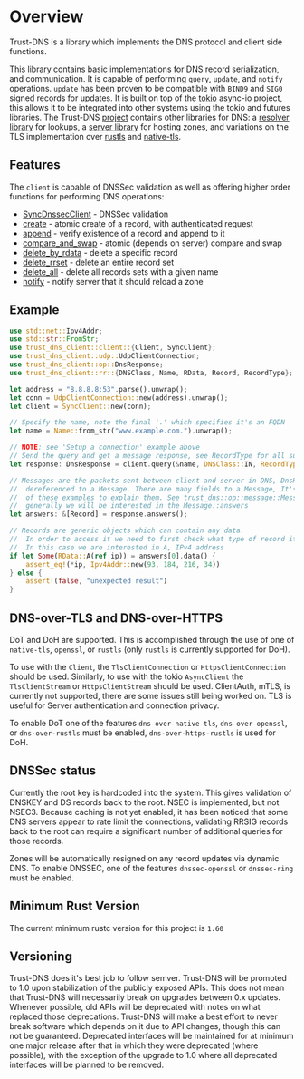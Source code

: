 # Overview

Trust-DNS is a library which implements the DNS protocol and client side functions.

This library contains basic implementations for DNS record serialization, and communication. It is capable of performing `query`, `update`, and `notify` operations. `update` has been proven to be compatible with `BIND9` and `SIG0` signed records for updates. It is built on top of the [tokio](https://tokio.rs) async-io project, this allows it to be integrated into other systems using the tokio and futures libraries. The Trust-DNS [project](https://github.com/bluejekyll/trust-dns) contains other libraries for DNS: a [resolver library](https://crates.io/crates/trust-dns-resolver) for lookups, a [server library](https://crates.io/crates/trust-dns) for hosting zones, and variations on the TLS implementation over [rustls](https://crates.io/crates/trust-dns-rustls) and [native-tls](https://crates.io/crates/trust-dns-native-tls).

## Features

The `client` is capable of DNSSec validation as well as offering higher order functions for performing DNS operations:

- [SyncDnssecClient](https://docs.rs/trust-dns-client/latest/trust_dns_client/client/struct.SyncDnssecClient.html) - DNSSec validation
- [create](https://docs.rs/trust-dns-client/latest/trust_dns_client/client/trait.Client.html#method.create) - atomic create of a record, with authenticated request
- [append](https://docs.rs/trust-dns-client/latest/trust_dns_client/client/trait.Client.html#method.append) - verify existence of a record and append to it
- [compare_and_swap](https://docs.rs/trust-dns-client/latest/trust_dns_client/client/trait.Client.html#method.compare_and_swap) - atomic (depends on server) compare and swap
- [delete_by_rdata](https://docs.rs/trust-dns-client/latest/trust_dns_client/client/trait.Client.html#method.delete_by_rdata) - delete a specific record
- [delete_rrset](https://docs.rs/trust-dns-client/latest/trust_dns_client/client/trait.Client.html#method.delete_rrset) - delete an entire record set
- [delete_all](https://docs.rs/trust-dns-client/latest/trust_dns_client/client/trait.Client.html#method.delete_all) - delete all records sets with a given name
- [notify](https://docs.rs/trust-dns-client/latest/trust_dns_client/client/trait.Client.html#method.notify) - notify server that it should reload a zone

## Example

```rust
use std::net::Ipv4Addr;
use std::str::FromStr;
use trust_dns_client::client::{Client, SyncClient};
use trust_dns_client::udp::UdpClientConnection;
use trust_dns_client::op::DnsResponse;
use trust_dns_client::rr::{DNSClass, Name, RData, Record, RecordType};

let address = "8.8.8.8:53".parse().unwrap();
let conn = UdpClientConnection::new(address).unwrap();
let client = SyncClient::new(conn);

// Specify the name, note the final '.' which specifies it's an FQDN
let name = Name::from_str("www.example.com.").unwrap();

// NOTE: see 'Setup a connection' example above
// Send the query and get a message response, see RecordType for all supported options
let response: DnsResponse = client.query(&name, DNSClass::IN, RecordType::A).unwrap();

// Messages are the packets sent between client and server in DNS, DnsResonse's can be
//  dereferenced to a Message. There are many fields to a Message, It's beyond the scope
//  of these examples to explain them. See trust_dns::op::message::Message for more details.
//  generally we will be interested in the Message::answers
let answers: &[Record] = response.answers();

// Records are generic objects which can contain any data.
//  In order to access it we need to first check what type of record it is
//  In this case we are interested in A, IPv4 address
if let Some(RData::A(ref ip)) = answers[0].data() {
    assert_eq!(*ip, Ipv4Addr::new(93, 184, 216, 34))
} else {
    assert!(false, "unexpected result")
}
```

## DNS-over-TLS and DNS-over-HTTPS

DoT and DoH are supported. This is accomplished through the use of one of `native-tls`, `openssl`, or `rustls` (only `rustls` is currently supported for DoH).

To use with the `Client`, the `TlsClientConnection` or `HttpsClientConnection` should be used. Similarly, to use with the tokio `AsyncClient` the `TlsClientStream` or `HttpsClientStream` should be used. ClientAuth, mTLS, is currently not supported, there are some issues still being worked on. TLS is useful for Server authentication and connection privacy.

To enable DoT one of the features `dns-over-native-tls`, `dns-over-openssl`, or `dns-over-rustls` must be enabled, `dns-over-https-rustls` is used for DoH.

## DNSSec status

Currently the root key is hardcoded into the system. This gives validation of
DNSKEY and DS records back to the root. NSEC is implemented, but not NSEC3.
Because caching is not yet enabled, it has been noticed that some DNS servers
appear to rate limit the connections, validating RRSIG records back to the root
can require a significant number of additional queries for those records.

Zones will be automatically resigned on any record updates via dynamic DNS. To enable DNSSEC, one of the features `dnssec-openssl` or `dnssec-ring` must be enabled.

## Minimum Rust Version

The current minimum rustc version for this project is `1.60`

## Versioning

Trust-DNS does it's best job to follow semver. Trust-DNS will be promoted to 1.0 upon stabilization of the publicly exposed APIs. This does not mean that Trust-DNS will necessarily break on upgrades between 0.x updates. Whenever possible, old APIs will be deprecated with notes on what replaced those deprecations. Trust-DNS will make a best effort to never break software which depends on it due to API changes, though this can not be guaranteed. Deprecated interfaces will be maintained for at minimum one major release after that in which they were deprecated (where possible), with the exception of the upgrade to 1.0 where all deprecated interfaces will be planned to be removed.
